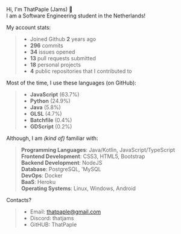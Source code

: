 Hi, I'm ThatPaple (Jams) 👋   
I am a Software Engineering student in the Netherlands!   

My account stats:
>   - Joined Github **2** years ago
>   - **296** commits
>   - **34** issues opened
>   - **13** pull requests submitted
>   - **18** personal projects
>   - **4** public repositories that I contributed to


Most of the time, I use these languages (on GitHub):
>    - **JavaScript** (63.7%)
>    - **Python** (24.9%)
>    - **Java** (5.8%)
>    - **GLSL** (4.7%)
>    - **Batchfile** (0.4%)
>    - **GDScript** (0.2%)

Although, I am _(kind of)_ familiar with:
>    **Programming Languages**: Java/Kotlin, JavaScript/TypeScript   
>    **Frontend Development**: CSS3, HTML5,  Bootstrap   
>    **Backend Development**: NodeJS   
>    **Database**: PostgreSQL, 'MySQL   
>    **DevOps**: Docker   
>    **BaaS**: Heroku   
>    **Operating Systems**: Linux, Windows, Android

Contacts?
> - Email: thatpaple@gmail.com
> - Discord: thatjams
> - GitHUB: ThatPaple
